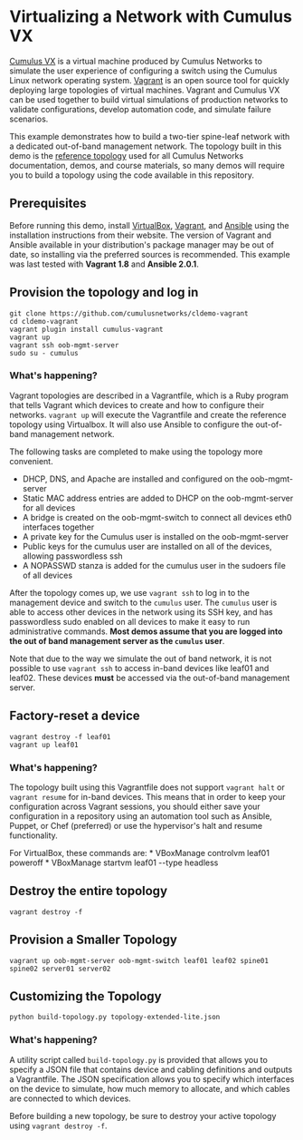 Virtualizing a Network with Cumulus VX
======================================
[Cumulus VX](https://cumulusnetworks.com/cumulus-vx/) is a virtual machine
produced by Cumulus Networks to simulate the user experience of configuring a
switch using the Cumulus Linux network operating system.
[Vagrant](https://www.vagrantup.com/) is an open source tool for quickly
deploying large topologies of virtual machines. Vagrant and Cumulus VX can be
used together to build virtual simulations of production networks to validate
configurations, develop automation code, and simulate failure scenarios.

This example demonstrates how to build a two-tier spine-leaf network with a
dedicated out-of-band management network. The topology built in this demo is
the [reference topology](https://github.com/CumulusNetworks/cldemo-vagrant/blob/master/cldemo-topology.png)
used for all Cumulus Networks documentation, demos, and course materials, so
many demos will require you to build a topology using the code available in this
repository.


Prerequisites
-------------
Before running this demo, install
[VirtualBox](https://www.virtualbox.org/manual/ch02.html),
[Vagrant](https://www.vagrantup.com/downloads.html), and
[Ansible](https://docs.ansible.com/ansible/intro_installation.html) using the
installation instructions from their website. The version of Vagrant and Ansible
available in your distribution's package manager may be out of date, so
installing via the preferred sources is recommended. This example was last
tested with **Vagrant 1.8** and **Ansible 2.0.1**.


Provision the topology and log in
---------------------------------
    git clone https://github.com/cumulusnetworks/cldemo-vagrant
    cd cldemo-vagrant
    vagrant plugin install cumulus-vagrant
    vagrant up
    vagrant ssh oob-mgmt-server
    sudo su - cumulus

### What's happening?
Vagrant topologies are described in a Vagrantfile, which is a Ruby program that
tells Vagrant which devices to create and how to configure their networks.
`vagrant up` will execute the Vagrantfile and create the reference topology
using Virtualbox. It will also use Ansible to configure the out-of-band
management network.

The following tasks are completed to make using the topology more convenient.

 * DHCP, DNS, and Apache are installed and configured on the oob-mgmt-server
 * Static MAC address entries are added to DHCP on the oob-mgmt-server for all devices
 * A bridge is created on the oob-mgmt-switch to connect all devices eth0 interfaces together
 * A private key for the Cumulus user is installed on the oob-mgmt-server
 * Public keys for the cumulus user are installed on all of the devices, allowing passwordless ssh
 * A NOPASSWD stanza is added for the cumulus user in the sudoers file of all devices

After the topology comes up, we use `vagrant ssh` to log in to the management
device and switch to the `cumulus` user. The `cumulus` user is able to access
other devices in the network using its SSH key, and has passwordless sudo
enabled on all devices to make it easy to run administrative commands. **Most
demos assume that you are logged into the out of band management server as the
`cumulus` user**.

Note that due to the way we simulate the out of band network, it is not possible
to use `vagrant ssh` to access in-band devices like leaf01 and leaf02. These
devices **must** be accessed via the out-of-band management server.


Factory-reset a device
----------------------
    vagrant destroy -f leaf01
    vagrant up leaf01

### What's happening?
The topology built using this Vagrantfile does not support `vagrant halt` or
`vagrant resume` for in-band devices. This means that in order to keep your
configuration across Vagrant sessions, you should either save your configuration
in a repository using an automation tool such as Ansible, Puppet, or Chef
(preferred) or use the hypervisor's halt and resume functionality.

For VirtualBox, these commands are:
    * VBoxManage controlvm leaf01 poweroff
    * VBoxManage startvm leaf01 --type headless


Destroy the entire topology
---------------------------
    vagrant destroy -f


Provision a Smaller Topology
----------------------------
    vagrant up oob-mgmt-server oob-mgmt-switch leaf01 leaf02 spine01 spine02 server01 server02


Customizing the Topology
------------------------
    python build-topology.py topology-extended-lite.json

### What's happening?
A utility script called `build-topology.py` is provided that allows you to
specify a JSON file that contains device and cabling definitions and outputs a
Vagrantfile. The JSON specification allows you to specify which interfaces on
the device to simulate, how much memory to allocate, and which cables are
connected to which devices.

Before building a new topology, be sure to destroy your active topology using
`vagrant destroy -f`.
